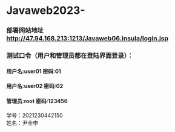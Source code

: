 # Javaweb2023-
### 部署网站地址 http://47.94.168.213:1213/Javaweb06.insula/login.jsp
### 测试口令（用户和管理员都在登陆界面登录）：
#### 用户名:user01  密码:01
#### 用户名:user02  密码:02
#### 管理员:root    密码:123456 
学号：2021230442150  
姓名：尹金申
